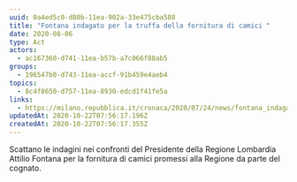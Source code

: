 ```yaml
---
uuid: 0a4ed5c0-d80b-11ea-902a-33e475cba588
title: "Fontana indagato per la truffa della fornitura di camici "
date: 2020-08-06
type: Act
actors:
  - ac167360-d741-11ea-b57b-a7c066f88ab5
groups:
  - 196547b0-d743-11ea-accf-91b459e4aeb4
topics:
  - 8c4f8650-d757-11ea-8930-edcd1f41fe5a
links:
  - https://milano.repubblica.it/cronaca/2020/07/24/news/fontana_indagato_camici-262818924/
updatedAt: 2020-10-22T07:56:17.196Z
createdAt: 2020-10-22T07:56:17.355Z
---
```

Scattano le indagini nei confronti del Presidente della Regione Lombardia Attilio Fontana per la fornitura di camici promessi alla Regione da parte del cognato.